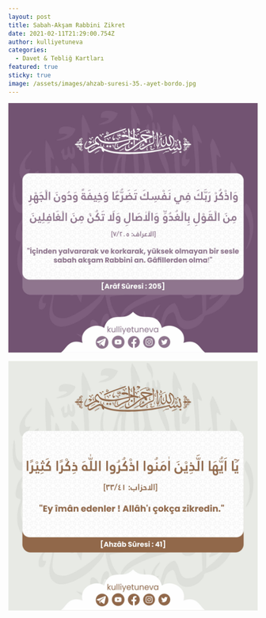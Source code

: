```yaml
---
layout: post
title: Sabah-Akşam Rabbini Zikret
date: 2021-02-11T21:29:00.754Z
author: kulliyetuneva
categories:
  - Davet & Tebliğ Kartları
featured: true
sticky: true
image: /assets/images/ahzab-suresi-35.-ayet-bordo.jpg
---
```

![](/assets/images/araf-suresi-205.-ayet.jpg)

![](/assets/images/ahzab-suresi-41.-ayet-.jpg)